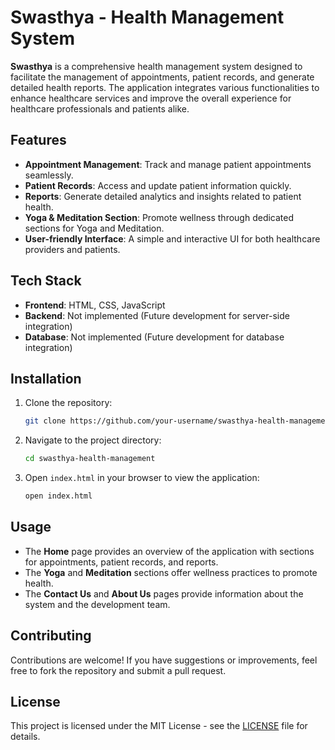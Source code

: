 
# Swasthya - Health Management System

**Swasthya** is a comprehensive health management system designed to facilitate the management of appointments, patient records, and generate detailed health reports. The application integrates various functionalities to enhance healthcare services and improve the overall experience for healthcare professionals and patients alike.

## Features

- **Appointment Management**: Track and manage patient appointments seamlessly.
- **Patient Records**: Access and update patient information quickly.
- **Reports**: Generate detailed analytics and insights related to patient health.
- **Yoga & Meditation Section**: Promote wellness through dedicated sections for Yoga and Meditation.
- **User-friendly Interface**: A simple and interactive UI for both healthcare providers and patients.

## Tech Stack

- **Frontend**: HTML, CSS, JavaScript
- **Backend**: Not implemented (Future development for server-side integration)
- **Database**: Not implemented (Future development for database integration)

## Installation

1. Clone the repository:
   ```bash
   git clone https://github.com/your-username/swasthya-health-management.git
   ```

2. Navigate to the project directory:
   ```bash
   cd swasthya-health-management
   ```

3. Open `index.html` in your browser to view the application:
   ```bash
   open index.html
   ```

## Usage

- The **Home** page provides an overview of the application with sections for appointments, patient records, and reports.
- The **Yoga** and **Meditation** sections offer wellness practices to promote health.
- The **Contact Us** and **About Us** pages provide information about the system and the development team.

## Contributing

Contributions are welcome! If you have suggestions or improvements, feel free to fork the repository and submit a pull request.

## License

This project is licensed under the MIT License - see the [LICENSE](LICENSE) file for details.

